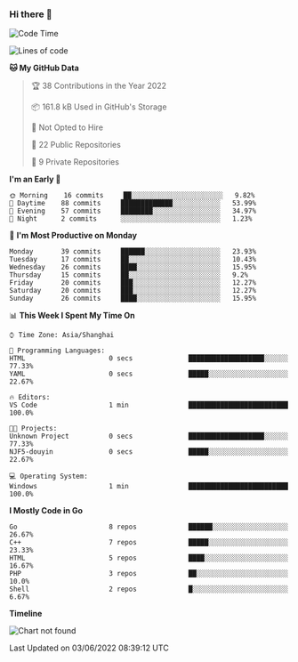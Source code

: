 ### Hi there 👋

<!--
**pinelliar/pinelliar** is a ✨ _special_ ✨ repository because its `README.md` (this file) appears on your GitHub profile.

Here are some ideas to get you started:

- 🔭 I’m currently working on ...
- 🌱 I’m currently learning ...
- 👯 I’m looking to collaborate on ...
- 🤔 I’m looking for help with ...
- 💬 Ask me about ...
- 📫 How to reach me: ...
- 😄 Pronouns: ...
- ⚡ Fun fact: ...
-->

<!--START_SECTION:waka-->
![Code Time](http://img.shields.io/badge/Code%20Time-1%2C024%20hrs%2015%20mins-blue)

![Lines of code](https://img.shields.io/badge/From%20Hello%20World%20I%27ve%20Written-37%20Thousand%20lines%20of%20code-blue)

**🐱 My GitHub Data** 

> 🏆 38 Contributions in the Year 2022
 > 
> 📦 161.8 kB Used in GitHub's Storage 
 > 
> 🚫 Not Opted to Hire
 > 
> 📜 22 Public Repositories 
 > 
> 🔑 9 Private Repositories  
 > 
**I'm an Early 🐤** 

```text
🌞 Morning    16 commits     ██░░░░░░░░░░░░░░░░░░░░░░░   9.82% 
🌆 Daytime    88 commits     █████████████░░░░░░░░░░░░   53.99% 
🌃 Evening    57 commits     ████████░░░░░░░░░░░░░░░░░   34.97% 
🌙 Night      2 commits      ░░░░░░░░░░░░░░░░░░░░░░░░░   1.23%

```
📅 **I'm Most Productive on Monday** 

```text
Monday       39 commits     ██████░░░░░░░░░░░░░░░░░░░   23.93% 
Tuesday      17 commits     ██░░░░░░░░░░░░░░░░░░░░░░░   10.43% 
Wednesday    26 commits     ████░░░░░░░░░░░░░░░░░░░░░   15.95% 
Thursday     15 commits     ██░░░░░░░░░░░░░░░░░░░░░░░   9.2% 
Friday       20 commits     ███░░░░░░░░░░░░░░░░░░░░░░   12.27% 
Saturday     20 commits     ███░░░░░░░░░░░░░░░░░░░░░░   12.27% 
Sunday       26 commits     ████░░░░░░░░░░░░░░░░░░░░░   15.95%

```


📊 **This Week I Spent My Time On** 

```text
⌚︎ Time Zone: Asia/Shanghai

💬 Programming Languages: 
HTML                     0 secs              ███████████████████░░░░░░   77.33% 
YAML                     0 secs              █████░░░░░░░░░░░░░░░░░░░░   22.67%

🔥 Editors: 
VS Code                  1 min               █████████████████████████   100.0%

🐱‍💻 Projects: 
Unknown Project          0 secs              ███████████████████░░░░░░   77.33% 
NJF5-douyin              0 secs              █████░░░░░░░░░░░░░░░░░░░░   22.67%

💻 Operating System: 
Windows                  1 min               █████████████████████████   100.0%

```

**I Mostly Code in Go** 

```text
Go                       8 repos             ██████░░░░░░░░░░░░░░░░░░░   26.67% 
C++                      7 repos             █████░░░░░░░░░░░░░░░░░░░░   23.33% 
HTML                     5 repos             ████░░░░░░░░░░░░░░░░░░░░░   16.67% 
PHP                      3 repos             ██░░░░░░░░░░░░░░░░░░░░░░░   10.0% 
Shell                    2 repos             █░░░░░░░░░░░░░░░░░░░░░░░░   6.67%

```


**Timeline**

![Chart not found](https://raw.githubusercontent.com/pastral1024/pastral1024/main/charts/bar_graph.png) 


 Last Updated on 03/06/2022 08:39:12 UTC
<!--END_SECTION:waka-->
